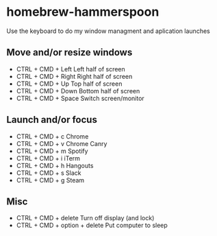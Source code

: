 # homebrew-hammerspoon
Use the keyboard to do my window managment and aplication launches

## Move and/or resize windows
* CTRL + CMD + Left               Left half of screen
* CTRL + CMD + Right              Right half of screen
* CTRL + CMD + Up                 Top half of screen
* CTRL + CMD + Down               Bottom half of screen
* CTRL + CMD + Space              Switch screen/monitor

## Launch and/or focus
* CTRL + CMD + c                  Chrome
* CTRL + CMD + v                  Chrome Canry
* CTRL + CMD + m                  Spotify
* CTRL + CMD + i                  iTerm
* CTRL + CMD + h                  Hangouts
* CTRL + CMD + s                  Slack
* CTRL + CMD + g                  Steam

## Misc
* CTRL + CMD + delete            Turn off display (and lock)
* CTRL + CMD + option + delete   Put computer to sleep
